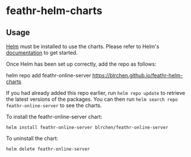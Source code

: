 # feathr-helm-charts

## Usage

[Helm](https://helm.sh) must be installed to use the charts.  Please refer to
Helm's [documentation](https://helm.sh/docs) to get started.

Once Helm has been set up correctly, add the repo as follows:

  helm repo add feathr-online-server https://blrchen.github.io/feathr-helm-charts

If you had already added this repo earlier, run `helm repo update` to retrieve
the latest versions of the packages.  You can then run `helm search repo
feathr-online-server` to see the charts.

To install the feathr-online-server chart:

    helm install feathr-online-server blrchen/feathr-online-server

To uninstall the chart:

    helm delete feathr-online-server